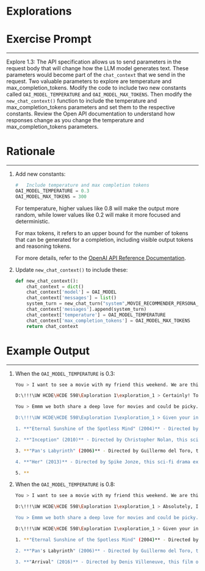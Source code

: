 # Explorations

# Exercise Prompt

---

<Hard>

Explore 1.3: The API specification allows us to send parameters in the request body that will change how the LLM model generates text. These parameters would become part of the `chat_context` that we send in the request. Two valuable parameters to explore are temperature and max_completion_tokens. Modify the code to include two new constants called `OAI_MODEL_TEMPERATURE` and `OAI_MODEL_MAX_TOKENS`. Then modify the `new_chat_context()` function to include the temperature and max_completion_tokens parameters and set them to the respective constants. Review the Open API documentation to understand how responses change as you change the temperature and max_completion_tokens parameters.

# Rationale

---

1. Add new constants:
    
    ```python
    #   Include temperature and max completion tokens
    OAI_MODEL_TEMPERATURE = 0.3
    OAI_MODEL_MAX_TOKENS = 300
    ```
    
    For temperature, higher values like 0.8 will make the output more random, while lower values like 0.2 will make it more focused and deterministic.
    
    For max tokens, it refers to an upper bound for the number of tokens that can be generated for a completion, including visible output tokens and reasoning tokens.
    
    For more details, refer to the [OpenAI API Reference Documentation](https://platform.openai.com/docs/api-reference/chat/create).
    
2. Update `new_chat_context()` to include these:
    
    ```python
    def new_chat_context():
        chat_context = dict()
        chat_context['model'] = OAI_MODEL
        chat_context['messages'] = list()
        system_turn = new_chat_turn("system",MOVIE_RECOMMENDER_PERSONA_PROMPT)
        chat_context['messages'].append(system_turn)
        chat_context['temperature'] = OAI_MODEL_TEMPERATURE
        chat_context['max_completion_tokens'] = OAI_MODEL_MAX_TOKENS
        return chat_context
    ```
    

# Example Output

---

1. When the `OAI_MODEL_TEMPERATURE` is 0.3:
    
    ```bash
    You > I want to see a movie with my friend this weekend. We are thinking of watching it at home. Do you have any good recommendations?
    
    D:\!!!\UW HCDE\HCDE 598\Exploration 1\exploration_1 > Certainly! To give you the best recommendation, could you share a bit more about your preferences? For instance, what genres do you and your friend enjoy? Are there any specific actors or directors you're fans of? Do you prefer recent releases or are classics also on the table? Any particular mood or themes you're aiming for? This information will help tailor a suggestion that you both will enjoy.
    
    You > Emmm we both share a deep love for movies and could be picky. I wouldn't say there is a specific genre we enjoy, but I do want to watch something that is thought-provoking while engaging. Classics are fun but no cliche stuff--we might have watched them already.
    
    D:\!!!\UW HCDE\HCDE 598\Exploration 1\exploration_1 > Given your interest in thought-provoking and engaging movies that steer clear of clichés, I recommend exploring films that blend deep narratives with innovative storytelling. Here are a few suggestions across different genres and eras, each known for its unique approach, compelling plots, and rich character development:
    
    1. **"Eternal Sunshine of the Spotless Mind" (2004)** - Directed by Michel Gondry and written by Charlie Kaufman, this film blends elements of science fiction with a profound romantic narrative. It explores the complexities of relationships and the human psyche through a visually stunning and unconventional storyline.
    
    2. **"Inception" (2010)** - Directed by Christopher Nolan, this sci-fi thriller delves into the intricacies of dreams within dreams. With its groundbreaking visuals and a plot that challenges viewers to unravel its complexities, it's a film that sparks discussions long after the credits roll.
    
    3. **"Pan's Labyrinth" (2006)** - Directed by Guillermo del Toro, this Spanish-language film combines historical fiction with fantasy, set against the backdrop of post-Civil War Spain. It's a visually captivating, dark fairy tale that explores themes of innocence, brutality, and escapism.
    
    4. **"Her" (2013)** - Directed by Spike Jonze, this sci-fi drama explores the nature of love and loneliness in the not-so-distant future. It's a poignant examination of human relationships and technology, featuring a compelling narrative and strong performances.
    
    5. **
    ```
    
2. When the `OAI_MODEL_TEMPERATURE` is 0.8:
    
    ```bash
    You > I want to see a movie with my friend this weekend. We are thinking of watching it at home. Do you have any good recommendations?
    
    D:\!!!\UW HCDE\HCDE 598\Exploration 1\exploration_1 > Absolutely, I'd be happy to help! To provide you with the best recommendation, I need a bit more information. Are there any specific genres you and your friend enjoy? Are you looking for something recent, or are classics also on the table? Any favorite actors or filmmakers? And lastly, what kind of mood are you aiming for—something light and funny, thrilling and intense, or maybe deeply emotional and thought-provoking?
    
    You > Emmm we both share a deep love for movies and could be picky. I wouldn't say there is a specific genre we enjoy, but I do want to watch something that is thought-provoking while engaging. Classics are fun but no cliche stuff--we might have watched them already.
    
    D:\!!!\UW HCDE\HCDE 598\Exploration 1\exploration_1 > Given your interest in thought-provoking and engaging films without delving into the too-familiar territories of clichés, I'd recommend exploring a couple of exceptional movies that stand out for their uniqueness, depth, and engaging storytelling. These recommendations should cater to a broad taste while ensuring you're both captivated and intellectually stimulated:
    
    1. **"Eternal Sunshine of the Spotless Mind" (2004)** - Directed by Michel Gondry and written by Charlie Kaufman, this film blends elements of science fiction with a deeply emotional love story. It's visually inventive and structurally complex, exploring the nature of memory and love. The performances by Jim Carrey and Kate Winslet are exceptional, and the film's unique approach to its narrative ensures it's anything but cliché.
    
    2. **"Pan's Labyrinth" (2006)** - Directed by Guillermo del Toro, this Spanish language film is a dark fairy tale set against the post-Civil War era in Spain. It combines historical drama with fantasy in a way that's both visually stunning and narratively captivating. The story is deeply allegorical, filled with rich symbolism that engages with themes of innocence, fascism, and the power of imagination.
    
    3. **"Arrival" (2016)** - Directed by Denis Villeneuve, this film offers a fresh take on the alien invasion genre. Focused more on linguistics, communication, and the human condition rather than interstellar conflict. It's a visually stunning, intellectually
    ```